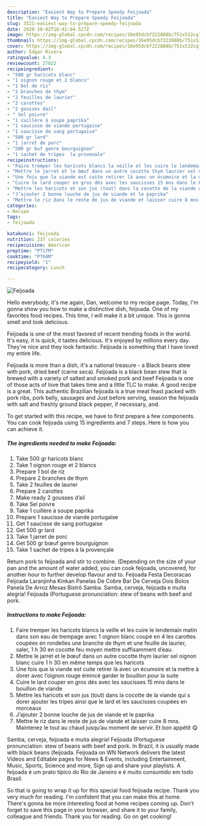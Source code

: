 ```yaml
---
description: "Easiest Way to Prepare Speedy Feijoada"
title: "Easiest Way to Prepare Speedy Feijoada"
slug: 3521-easiest-way-to-prepare-speedy-feijoada
date: 2020-10-02T16:42:04.527Z
image: https://img-global.cpcdn.com/recipes/16e95dcbf222888b/751x532cq70/feijoada-photo-principale-de-la-recette.jpg
thumbnail: https://img-global.cpcdn.com/recipes/16e95dcbf222888b/751x532cq70/feijoada-photo-principale-de-la-recette.jpg
cover: https://img-global.cpcdn.com/recipes/16e95dcbf222888b/751x532cq70/feijoada-photo-principale-de-la-recette.jpg
author: Edgar Rivera
ratingvalue: 4.3
reviewcount: 27022
recipeingredient:
- "500 gr haricots blanc"
- "1 oignon rouge et 2 blancs"
- "1 bol de riz"
- "2 branches de thym"
- "2 feuilles de laurier"
- "2 carottes"
- "2 gousses dail"
- " Sel poivre"
- "1 cuillère à soupe paprika"
- "1 saucisse de viande portugaise"
- "1 saucisse de sang portugaise"
- "500 gr lard"
- "1 jarret de porc"
- "500 gr buf genre bourguignon"
- "1 sachet de tripes  la provenale"
recipeinstructions:
- "Faire tremper les haricots blancs la veille et les cuire le lendemain matin dans son eau de trempage avec 1 oignon blanc coupé en 4 les carottes coupées en rondelles une branche de thym et une feuille de laurier, saler, 1 h 30 en cocotte feu moyen mettre suffisamment d’eau."
- "Mettre le jarret et le bœuf dans un autre cocotte thym laurier sel oignon blanc cuire 1 h 30 en même temps que les haricots"
- "Une fois que la viande est cuite retirer là avec un écumoire et la mettre à dorer avec l’oignon rouge émincé garder le bouillon pour la suite"
- "Cuire le lard couper en gros dés avec les saucisses 15 mns dans le bouillon de viande"
- "Mettre les haricots et son jus (tout) dans la cocotte de la viande qui s dorer ajouter les tripes ainsi que le lard et les saucisses coupées en morceaux"
- "J’ajouter 2 bonne louche de jus de viande et le paprika"
- "Mettre le riz dans le reste de jus de viande et laisser cuire 8 mns. Maintenez le tout au chaud jusqu’au moment de servir. Et bon appétit 😋"
categories:
- Recipe
tags:
- feijoada

katakunci: feijoada 
nutrition: 237 calories
recipecuisine: American
preptime: "PT17M"
cooktime: "PT60M"
recipeyield: "1"
recipecategory: Lunch

---
```



![Feijoada](https://img-global.cpcdn.com/recipes/16e95dcbf222888b/751x532cq70/feijoada-photo-principale-de-la-recette.jpg)

Hello everybody, it's me again, Dan, welcome to my recipe page. Today, I'm gonna show you how to make a distinctive dish, feijoada. One of my favorites food recipes. This time, I will make it a bit unique. This is gonna smell and look delicious.

Feijoada is one of the most favored of recent trending foods in the world. It's easy, it is quick, it tastes delicious. It's enjoyed by millions every day. They're nice and they look fantastic. Feijoada is something that I have loved my entire life.

Feijoada is more than a dish, it&#39;s a national treasure - a Black beans stew with pork, dried beef (carne seca). Feijoada is a black bean stew that is brewed with a variety of salted and smoked pork and beef Feijoada is one of those acts of love that takes time and a little TLC to make. A good recipe is a great. This authentic Brazilian feijoada is a true meat feast packed with pork ribs, pork belly, sausages and Just before serving, season the feijoada with salt and freshly ground black pepper, if necessary, and.


To get started with this recipe, we have to first prepare a few components. You can cook feijoada using 15 ingredients and 7 steps. Here is how you can achieve it.

<!--inarticleads1-->

##### The ingredients needed to make Feijoada:

1. Take 500 gr haricots blanc
1. Take 1 oignon rouge et 2 blancs
1. Prepare 1 bol de riz
1. Prepare 2 branches de thym
1. Take 2 feuilles de laurier
1. Prepare 2 carottes
1. Make ready 2 gousses d’ail
1. Take  Sel poivre
1. Take 1 cuillère à soupe paprika
1. Prepare 1 saucisse de viande portugaise
1. Get 1 saucisse de sang portugaise
1. Get 500 gr lard
1. Take 1 jarret de porc
1. Get 500 gr bœuf genre bourguignon
1. Take 1 sachet de tripes à la provençale


Return pork to feijoada and stir to combine. (Depending on the size of your pan and the amount of water added, you can cook feijoada, uncovered, for another hour to further develop flavour and to. Feijoada Festa Decoracao Feijoada Laranjinha Kinkan Panelas De Cobre Bar De Cerveja Dois Bolos Panela De Arroz Mesas Bistrô Samba. Samba, cerveja, feijoada e muita alegria! Feijoada (Portuguese pronunciation: stew of beans with beef and pork. 

<!--inarticleads2-->

##### Instructions to make Feijoada:

1. Faire tremper les haricots blancs la veille et les cuire le lendemain matin dans son eau de trempage avec 1 oignon blanc coupé en 4 les carottes coupées en rondelles une branche de thym et une feuille de laurier, saler, 1 h 30 en cocotte feu moyen mettre suffisamment d’eau.
1. Mettre le jarret et le bœuf dans un autre cocotte thym laurier sel oignon blanc cuire 1 h 30 en même temps que les haricots
1. Une fois que la viande est cuite retirer là avec un écumoire et la mettre à dorer avec l’oignon rouge émincé garder le bouillon pour la suite
1. Cuire le lard couper en gros dés avec les saucisses 15 mns dans le bouillon de viande
1. Mettre les haricots et son jus (tout) dans la cocotte de la viande qui s dorer ajouter les tripes ainsi que le lard et les saucisses coupées en morceaux
1. J’ajouter 2 bonne louche de jus de viande et le paprika
1. Mettre le riz dans le reste de jus de viande et laisser cuire 8 mns. Maintenez le tout au chaud jusqu’au moment de servir. Et bon appétit 😋


Samba, cerveja, feijoada e muita alegria! Feijoada (Portuguese pronunciation: stew of beans with beef and pork. In Brazil, it is usually made with black beans (feijoada. Feijoada on WN Network delivers the latest Videos and Editable pages for News &amp; Events, including Entertainment, Music, Sports, Science and more, Sign up and share your playlists. A feijoada é um prato típico do Rio de Janeiro e é muito consumido em todo Brasil. 

So that is going to wrap it up for this special food feijoada recipe. Thank you very much for reading. I'm confident that you can make this at home. There's gonna be more interesting food at home recipes coming up. Don't forget to save this page in your browser, and share it to your family, colleague and friends. Thank you for reading. Go on get cooking!
